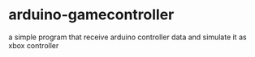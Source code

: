 # arduino-gamecontroller
a simple program that receive arduino controller data  and simulate it as xbox controller
